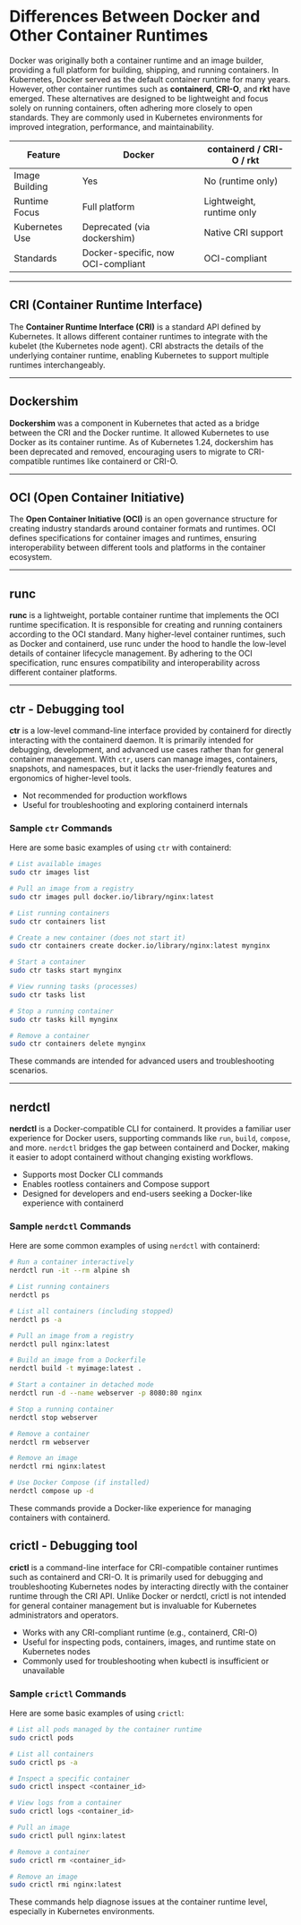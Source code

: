 # Differences Between Docker and Other Container Runtimes

Docker was originally both a container runtime and an image builder, providing a full platform for building, shipping, and running containers. In Kubernetes, Docker served as the default container runtime for many years. However, other container runtimes such as **containerd**, **CRI-O**, and **rkt** have emerged. These alternatives are designed to be lightweight and focus solely on running containers, often adhering more closely to open standards. They are commonly used in Kubernetes environments for improved integration, performance, and maintainability.

| Feature         | Docker                | containerd / CRI-O / rkt         |
|-----------------|----------------------|----------------------------------|
| Image Building  | Yes                  | No (runtime only)                |
| Runtime Focus   | Full platform        | Lightweight, runtime only        |
| Kubernetes Use  | Deprecated (via dockershim) | Native CRI support        |
| Standards       | Docker-specific, now OCI-compliant | OCI-compliant           |

---

## CRI (Container Runtime Interface)

The **Container Runtime Interface (CRI)** is a standard API defined by Kubernetes. It allows different container runtimes to integrate with the kubelet (the Kubernetes node agent). CRI abstracts the details of the underlying container runtime, enabling Kubernetes to support multiple runtimes interchangeably.

---

## Dockershim

**Dockershim** was a component in Kubernetes that acted as a bridge between the CRI and the Docker runtime. It allowed Kubernetes to use Docker as its container runtime. As of Kubernetes 1.24, dockershim has been deprecated and removed, encouraging users to migrate to CRI-compatible runtimes like containerd or CRI-O.

---

## OCI (Open Container Initiative)

The **Open Container Initiative (OCI)** is an open governance structure for creating industry standards around container formats and runtimes. OCI defines specifications for container images and runtimes, ensuring interoperability between different tools and platforms in the container ecosystem.

---

## runc

**runc** is a lightweight, portable container runtime that implements the OCI runtime specification. It is responsible for creating and running containers according to the OCI standard. Many higher-level container runtimes, such as Docker and containerd, use runc under the hood to handle the low-level details of container lifecycle management. By adhering to the OCI specification, runc ensures compatibility and interoperability across different container platforms.

---

## ctr - Debugging tool

**ctr** is a low-level command-line interface provided by containerd for directly interacting with the containerd daemon. It is primarily intended for debugging, development, and advanced use cases rather than for general container management. With `ctr`, users can manage images, containers, snapshots, and namespaces, but it lacks the user-friendly features and ergonomics of higher-level tools.

- Not recommended for production workflows
- Useful for troubleshooting and exploring containerd internals

### Sample `ctr` Commands

Here are some basic examples of using `ctr` with containerd:

```sh
# List available images
sudo ctr images list

# Pull an image from a registry
sudo ctr images pull docker.io/library/nginx:latest

# List running containers
sudo ctr containers list

# Create a new container (does not start it)
sudo ctr containers create docker.io/library/nginx:latest mynginx

# Start a container
sudo ctr tasks start mynginx

# View running tasks (processes)
sudo ctr tasks list

# Stop a running container
sudo ctr tasks kill mynginx

# Remove a container
sudo ctr containers delete mynginx
```

These commands are intended for advanced users and troubleshooting scenarios.

---

## nerdctl

**nerdctl** is a Docker-compatible CLI for containerd. It provides a familiar user experience for Docker users, supporting commands like `run`, `build`, `compose`, and more. `nerdctl` bridges the gap between containerd and Docker, making it easier to adopt containerd without changing existing workflows.

- Supports most Docker CLI commands
- Enables rootless containers and Compose support
- Designed for developers and end-users seeking a Docker-like experience with containerd

### Sample `nerdctl` Commands

Here are some common examples of using `nerdctl` with containerd:

```sh
# Run a container interactively
nerdctl run -it --rm alpine sh

# List running containers
nerdctl ps

# List all containers (including stopped)
nerdctl ps -a

# Pull an image from a registry
nerdctl pull nginx:latest

# Build an image from a Dockerfile
nerdctl build -t myimage:latest .

# Start a container in detached mode
nerdctl run -d --name webserver -p 8080:80 nginx

# Stop a running container
nerdctl stop webserver

# Remove a container
nerdctl rm webserver

# Remove an image
nerdctl rmi nginx:latest

# Use Docker Compose (if installed)
nerdctl compose up -d
```

These commands provide a Docker-like experience for managing containers with containerd.

## crictl - Debugging tool

**crictl** is a command-line interface for CRI-compatible container runtimes such as containerd and CRI-O. It is primarily used for debugging and troubleshooting Kubernetes nodes by interacting directly with the container runtime through the CRI API. Unlike Docker or nerdctl, crictl is not intended for general container management but is invaluable for Kubernetes administrators and operators.

- Works with any CRI-compliant runtime (e.g., containerd, CRI-O)
- Useful for inspecting pods, containers, images, and runtime state on Kubernetes nodes
- Commonly used for troubleshooting when kubectl is insufficient or unavailable

### Sample `crictl` Commands

Here are some basic examples of using `crictl`:

```sh
# List all pods managed by the container runtime
sudo crictl pods

# List all containers
sudo crictl ps -a

# Inspect a specific container
sudo crictl inspect <container_id>

# View logs from a container
sudo crictl logs <container_id>

# Pull an image
sudo crictl pull nginx:latest

# Remove a container
sudo crictl rm <container_id>

# Remove an image
sudo crictl rmi nginx:latest
```

These commands help diagnose issues at the container runtime level, especially in Kubernetes environments.
